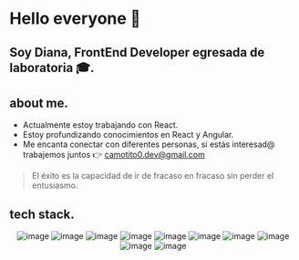 # **Hello everyone 👋**

## **Soy Diana, FrontEnd Developer egresada de laboratoria 🎓.**

## about me.

- Actualmente estoy trabajando con React.
- Estoy profundizando conocimientos en React y Angular.
- Me encanta conectar con diferentes personas, si estás interesad@ trabajemos juntos 👉 [camotito0.dev@gmail.com](mailto:cecilianallerena@gmail.com)

> El éxito es la capacidad de ir de fracaso en fracaso sin perder el entusiasmo.
> 

## tech stack.
<div align="center">
 
  
  ![image](https://user-images.githubusercontent.com/105656069/202248765-cdc0a1f9-1093-412b-a4ae-28813ffc1f0a.png)
  ![image](https://user-images.githubusercontent.com/105656069/202248803-17f22b41-2e17-4716-a326-561e0d25e08b.png)
  ![image](https://user-images.githubusercontent.com/105656069/202248844-2927b8ac-324b-4f94-80d5-94dca2c2c946.png)
  ![image](https://user-images.githubusercontent.com/105656069/202248939-1ef01ea5-3b8b-490f-9585-a74b763168c6.png)
  ![image](https://user-images.githubusercontent.com/105656069/202249019-8ed91c5f-39aa-4546-8711-ebea5d281716.png)
  ![image](https://user-images.githubusercontent.com/105656069/202249065-f96de246-b804-4e63-8c79-812eeb00f9e9.png)
  ![image](https://user-images.githubusercontent.com/105656069/202249105-d441450f-6033-4d13-ad6e-689bdf3f86a6.png)
  ![image](https://user-images.githubusercontent.com/105656069/202249143-63bf947f-0089-4b6e-9ace-0fde54dffb32.png)
  ![image](https://user-images.githubusercontent.com/105656069/202249170-78243b27-c395-4255-ba1a-567384392dc3.png)
  ![image](https://user-images.githubusercontent.com/105656069/202249232-b40f0c45-0842-45db-9ab5-5ff2f52d58b7.png)
</div>
